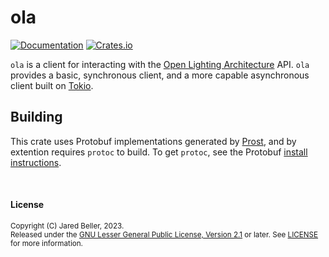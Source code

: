 # ola

[![Documentation](https://img.shields.io/docsrs/ola)](https://docs.rs/ola)
[![Crates.io](https://img.shields.io/crates/v/ola)](https://crates.io/crates/ola)

`ola` is a client for interacting with the [Open Lighting Architecture] API.
`ola` provides a basic, synchronous client, and a more capable asynchronous
client built on [Tokio].

[Open Lighting Architecture]: https://www.openlighting.org/ola/
[Tokio]: https://tokio.rs/

## Building

This crate uses Protobuf implementations generated by [Prost], and by
extention requires `protoc` to build. To get `protoc`, see the Protobuf
[install instructions].

[Prost]: https://github.com/tokio-rs/prost
[install instructions]: https://github.com/protocolbuffers/protobuf#protocol-compiler-installation

<br />

#### License

<sup>
Copyright (C) Jared Beller, 2023.
</sup>
<br />
<sup>
Released under the <a href="https://www.gnu.org/licenses/old-licenses/lgpl-2.1.txt">GNU Lesser General Public License, Version 2.1</a> or later. See <a href="LICENSE">LICENSE</a> for more information.
</sup>
